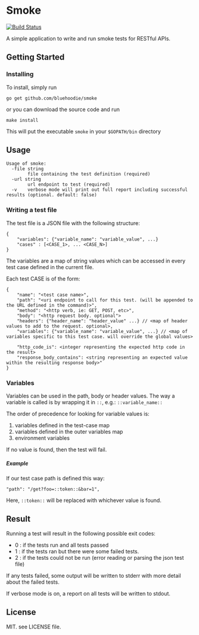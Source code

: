 # Smoke

[![Build Status](https://travis-ci.org/bluehoodie/smoke.svg?branch=master)](https://travis-ci.org/bluehoodie/smoke)

A simple application to write and run smoke tests for RESTful APIs.

## Getting Started

### Installing

To install, simply run

```go get github.com/bluehoodie/smoke```

or you can download the source code and run 

```make install```

This will put the executable ```smoke``` in your ```$GOPATH/bin``` directory

## Usage

``` 
Usage of smoke:
  -file string
        file containing the test definition (required)
  -url string
        url endpoint to test (required)
  -v    verbose mode will print out full report including successful results (optional. default: false)

```

### Writing a test file

The test file is a JSON file with the following structure:

```
{
    "variables": {"variable_name": "variable_value", ...}
    "cases" : [<CASE_1>, ... <CASE_N>]
}
```

The variables are a map of string values which can be accessed in every test case defined in the current file.  

Each test CASE is of the form:

```
{
    "name": "<test case name>",
    "path": "<uri endpoint to call for this test. (will be appended to the URL defined in the command)>",
    "method": "<http verb, ie: GET, POST, etc>",
    "body": "<http request body. optional">
    "headers": {"header_name": "header_value" ...} // <map of header values to add to the request. optional>,
    "variables": {"variable_name": "variable_value", ...} // <map of variables specific to this test case. will override the global values>
    
    "http_code_is": <integer representing the expected http code in the result>
    "response_body_contains": <string representing an expected value within the resulting response body>" 
}
```

### Variables

Variables can be used in the path, body or header values. The way a variable is called is by wrapping it in `::`, e.g.: `::variable_name::`
 
The order of precedence for looking for variable values is:

1. variables defined in the test-case map
2. variables defined in the outer variables map
3. environment variables

If no value is found, then the test will fail.

##### Example

If our test case path is defined this way:

```"path": "/get?foo=::token::&bar=1",```

Here, ```::token::``` will be replaced with whichever value is found. 

## Result

Running a test will result in the following possible exit codes:

- 0 : if the tests run and all tests passed
- 1 : if the tests ran but there were some failed tests.
- 2 : if the tests could not be run (error reading or parsing the json test file)

If any tests failed, some output will be written to stderr with more detail about the failed tests.

If verbose mode is on, a report on all tests will be written to stdout.

## License

MIT. see LICENSE file.